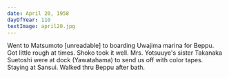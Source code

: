 ```yaml
---
date: April 20, 1958
dayOfYear: 110
textImage: april20.jpg
---
```

Went to Matsumoto [unreadable] to boarding Uwajima marina for Beppu. Got little rough at times. Shoko took it well. Mrs. Yotsuuye's sister Takanaka Suetoshi were at dock (Yawatahama) to send us off with color tapes. Staying at Sansui. Walked thru Beppu after bath.